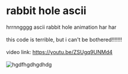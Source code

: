 # rabbit hole ascii
hrrnngggg ascii rabbit hole animation har har
<br>
<br>
this code is terrible, but i can't be bothered!!!!!!!
<br>
<br>
video link: https://youtu.be/ZSUgq9UNMd4
<br>
<br>
![hgdfhgdhgdhdg](https://github.com/Postigic/ascii-rabbit-hole/assets/143212308/c098a439-3711-4276-a56f-fe29349e263c)
